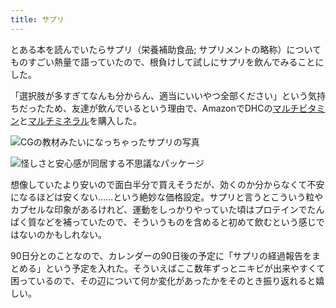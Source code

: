 ```yaml
---
title: サプリ
---
```

とある本を読んでいたらサプリ（栄養補助食品; サプリメントの略称）についてものすごい熱量で語っていたので、根負けして試しにサプリを飲んでみることにした。

「選択肢が多すぎてなんも分からん、適当にいいやつ全部ください」という気持ちだったため、友達が飲んでいるという理由で、AmazonでDHCの[マルチビタミン](https://www.amazon.co.jp/dp/B00GX1E3R6?th=1)と[マルチミネラル](https://www.amazon.co.jp/dp/B01MSSWA5K)を購入した。

![](https://lh3.googleusercontent.com/docs/ADP-6oHW13SCgZSFPKMkiGos5NPfC2fywAxhd6egyZsHjSlUQzUWV1-UgqajuP2M7NFyyOhBH9CP8hSbQhdP6eOt2sS24o8PpfAqt-RBtUpvO3aQ1lgPa0MLN8n4uWXN3_6UQWil6GLeM_3qjHTXFTCN0jgG_Af-xvjWedooHgwZfd2YxiwH5yyCy3jkhZHfRiZKodgOjmgBs30eH2kP8Qh3XBxES2fCQtawd7qkzjGhL9QtS2dzmjR-gER3oEKb61VS4uh1rioKQBQ9yNV2k8crqxdXhKZA5ObBoHlm3J5PDDMxrZ9mtcmfWNfHE6HU_hWJ2YTQB11HODOHSbWn8Q2Mencheina6JUXVDoCTFKdRZXjU7WummbQb7-7GyldrkHBFQlWBYTLKPuuy3D4SHonnTyBwhEulgQ4SWnfsSEIomu9FDzA9cK9RopdGmSZWg_IXkLJFOwH9UbJOu0eRJ24C1ndddEFhdTXIPt2XYCpfm26dCGsi7WePiwNjP7Yaje6XWF0G1x6BBuwENuYA3zaT5BZlo0jGbA1GXv3k7ml-f52wqLfu1QcONZDUG-nuc0mfD8-OjHijcqXE3Ixjws5ALqKaCkby3Zql2FHA3UquBq1gwJgJvWQ7Ep0cKImIz6C1xjpBaPuiJmzCcjO3Il3jDkFjxz9g9JzaaaudRr5cJZrP0f7m25dJt4vn_WQ_dKwILThoBxou8hcskkDG4sqJwzu07vVeBfxNzecfBMMUSUiaqMFY3sPrBItTSEJ820JldQf2tYk9QVjACEUS9vLCmrbal8eYksDjeQobPyE_LyssWLI45KzeBc-aaKKJYHaEkRylT863X0ajob59i01i8DkrWAmivUSAPBjCYktJlAnF1SoaQzFXEoZ0yFs--ezvESlSAG8c-mxmvLZi_2PEEN45FJajI3vVTN5CjOrYyFMImeS-QP_GR2PaO1_iwCja3h1aT3j3xFq8CHv1ZR9wuaS6LMKcmxEtxvIfLICG5WzC2qtOQ-ACbz7W7v8-cjXQd8nMDC3FizMPKW3BdC4QLs0cMpwq3zRPatnqP_YiVvtuMRkeh7Cn1X19lj6HuC0fvTSjyuUfgH_0NCO-wMviV25KGr_k0p_UYrhAG4VX9-7xB5nZcFA0amkmYFSt1ZQqyd1eEfyTfFN9ds1DB-mKdJmnCi2FYFy1vq0QQW65OKl44dxZFICwxXuzOJofs7nnIR7OBlgWux_-6EORlwjnNOeFRTF7aD0fF7D4FdU1zByYHyM "CGの教材みたいになっちゃったサプリの写真")

![](https://lh3.googleusercontent.com/docs/ADP-6oEEMyMXBPOjnvCZc2OeUxMynMBpNpNPViJhd1shsz7y_SWHcrNS0lxkdwbPA2Cvv6ez8Blbv3OARZFnCwqBqZC9VAnqcjW-V32O6BGenLAKxPQNAUN75LH-O74T20JSVerzGdiKcyilVP9-1u4SQhmwF_CyYfC2kmjQEXq1fFMYENaG2vvQ2m-nR2qQIe-6zZxMENK4cZpZARamOhUhl5j2o1pKOLIZyzDBARGS97K5o1WEb7NP6MPGalSqAkuM4QFDNbDK9Szs9DDrZyvmyU_E982sQtDyYqiLf5qco9VKlQp5cfzWu0mUirB2GcrcvDUltPvBazJ5QmllEGxP9FsxR8d8-JY7I-mdW_2PuGbQSqFgh4DXrvYU-LrioDE6-AX-jTVWioQTijXWJgBbEjUAl0Fw2M03OCRpmmObUDQrlz7R9pmwb10sIjuGcN4kfvrEF0m3xuVz8rCDjquh66JCQjcnz95A1iRmVaCbNTU5mcXzSNlBBtFXpB2ylCosdjYtboIP2k9fRIihr8zzp5WiOUXbidOj8DauNPvrG6UXCUGJFW5dsr70H71iEtWlXghXaEcVJk9QcpawqRx1Tt2tvzt23kFYTEsSe2pxntUW2q85g7kO8gXo5zddqf_a0dehIdP4PrHQTIj_s4IFt-BEIAuexh9XUDiN71FPlO6Xoo5Wj4stBpkcVCrTCyu2JNktg31hT5o896dFMdnCID2-PJWKuHsWdmvr8PlteILVKxPHuUJMl14gOrvt2YVRgium2cbirbQvELFzVMQnWpvdfxgERgqQxQ387TbFk2kPEoYZ8Sh-zpY0mYzictnhMe3DQuzth5MMY5IgYZWFaeVSH6bSryGiEolHjaOh5Cz2zRRNq3Fz8K5xZ4vq5UdFPgNugpf1YLHQ1FB4KaKAty-8oArO8CLxkj-YVYpkkDPu26eXVJVp_LszyJ4E9j-3vXeqH3KGmRjIZhh0GuzpGPokvmek60SKR2ndDEaQ0YyM-Ds9YyjDJ_0A_1IMiwanIFOlxtCL9g7bUXvVgFsw8GMbiWxrITZphfN9Z8YZxLiwp0ZBKUfVPDcJpn2bSGCunR6Yd6J8LbtQ4hApTt6QQ7AzUod2FhVIyONxwOWJqRLAM7CSaz_NKpNs-oL0awsV-PkUkDrL9lQ_9uL1z-r0jCHFNAOU7bsZ-CXR6c6JBCSBBagA6DU2wVc5C3PgutgL5naGCKIQGHvBfJBFyOvLMok6XQha9loWoI2KNPmXfLEUfdB- "怪しさと安心感が同居する不思議なパッケージ")

想像していたより安いので面白半分で買えそうだが、効くのか分からなくて不安になるほどは安くない……という絶妙な価格設定。サプリと言うとこういう粒やカプセルな印象があるけれど、運動をしっかりやっていた頃はプロテインでたんぱく質などを補っていたので、そういうものを含めると初めて飲むという感じではないのかもしれない。

90日分とのことなので、カレンダーの90日後の予定に「サプリの経過報告をまとめる」という予定を入れた。そういえばここ数年ずっとニキビが出来やすくて困っているので、その辺について何か変化があったかをそのとき振り返れると嬉しい。
